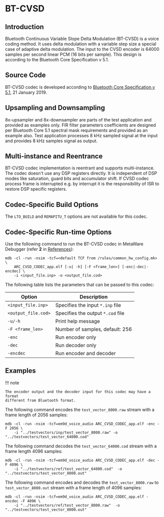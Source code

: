 # BT-CVSD

## Introduction

Bluetooth Continuous Variable Slope Delta Modulation (BT-CVSD) is a voice
coding method. It uses delta modulation with a variable step size a special
case of adaptive delta modulation. The input to the CVSD encoder is 64000
samples per second linear PCM (16 bits per sample). This design is according
to the Bluetooth Core Specification v 5.1.

## Source Code

BT-CVSD codec is developed according to
[Bluetooth Core Specification v 5.1](https://www.bluetooth.org/docman/handlers/downloaddoc.ashx?doc_id=457080),
21 January 2019.

## Upsampling and Downsampling

8x-upsampler and 8x-downsampler are parts of the test application and provided
as examples only. FIR filter parameters coefficients are designed per Bluetooth
Core 5.1 spectral mask requirements and provided as an example also. Test
application processes 8 kHz sampled signal at the input and provides 8 kHz
samples signal as output.

## Multi-instance and Reentrance

BT-CVSD codec implementation is reentrant and supports multi-instance. The
codec doesn't use any DSP registers directly. It is independent of DSP modes
like saturation, guard bits and accumulator shift. If CVSD codec process frame
is interrupted e.g. by interrupt it is the responsibility of ISR to restore DSP
specific registers.

## Codec-Specific Build Options

The `LTO_BUILD` and `REMAPITU_T` options are not available for this codec.

## Codec-Specific Run-time Options

Use the following command to run the BT-CVSD codec in MetaWare Debugger
(refer **2** in [References](getting-started.md#references)):

```text
mdb -cl -run -nsim -tcf=<default TCF from /rules/common_hw_config.mk> \
    ARC_CVSD_CODEC_app.elf [-u| -h] [-F <frame_len>] [-enc|-dec|-encdec] \
    -i <input_file.inp> -o <output_file.cod>
```

The following table lists the parameters that can be passed to this codec:

| Option | Description |
| --- | --- |
| `<input_file.inp>` | Specifies the input `*.inp` file |
| `<output_file.cod>` | Specifies the output `*.cod` file |
| `-u/-h` | Print help message |
| `-F <frame_len>` | Number of samples, default: 256 |
| `-enc` | Run encoder only |
| `-dec` | Run decoder only |
| `-encdec` | Run encoder and decoder |

## Examples

!!! note

    The encoder output and the decoder input for this codec may have a format
    different from Bluetooth format.

The following command encodes the `test_vector_8000.raw` stream with a frame
length of 2056 samples:

```text
mdb -cl -run -nsim -tcf=em9d_voice_audio ARC_CVSD_CODEC_app.elf -enc -F 2056 \
    -i "../testvectors/inp/test_vector_8000.raw" -o "../testvectors/test_vector_64000.cod"
```

The following command decodes the `test_vector_64000.cod` stream with a frame
length 4096 samples:

```text
mdb -cl -run -nsim -tcf=em9d_voice_audio ARC_CVSD_CODEC_app.elf -dec -F 4096 \
    -i "../testvectors/ref/test_vector_64000.cod"  -o "../testvectors/test_vector_8000.out"
```

The following command encodes and decodes the `test_vector_8000.raw` to
`test_vector_8000.out` stream with a frame length of 4096 samples:

```text
mdb -cl -run -nsim -tcf=em9d_voice_audio ARC_CVSD_CODEC_app.elf -encdec -F 4096 \
    -i "../testvectors/ref/test_vector_8000.raw"  -o "../testvectors/test_vector_8000.out"
```

